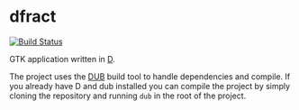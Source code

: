 dfract
======

[![Build Status](https://travis-ci.org/SingingBush/dfract.png)](https://travis-ci.org/SingingBush/dfract)

GTK application written in [D](http://dlang.org).

The project uses the [DUB](http://code.dlang.org/download) build tool to handle dependencies and compile. If you already have D and dub installed you can compile the project by simply cloning the repository and running `dub` in the root of the project.
